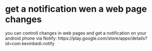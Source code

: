 
<H1>get a notification wen a web page changes</H1>
you can controll changes in web pages and get a notification on your android phone via Notify: https://play.google.com/store/apps/details?id=com.kevinbedi.notify
